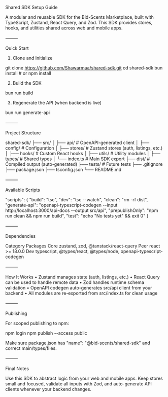 Shared SDK Setup Guide

A modular and reusable SDK for the Bid-Scents Marketplace, built with TypeScript, Zustand, React Query, and Zod. This SDK provides stores, hooks, and utilities shared across web and mobile apps.

⸻

Quick Start

1. Clone and Initialize

git clone https://github.com/Shawarmaa/shared-sdk.git
cd shared-sdk
bun install  # or npm install

2. Build the SDK

bun run build

3. Regenerate the API (when backend is live)

bun run generate-api

⸻

Project Structure

shared-sdk/
├── src/
│   ├── api/                # OpenAPI-generated client
│   ├── config/             # Configuration
│   ├── stores/             # Zustand stores (auth, listings, etc.)
│   ├── hooks/              # Custom React hooks
│   ├── utils/              # Utility modules
│   ├── types/              # Shared types
│   └── index.ts            # Main SDK export
├── dist/                   # Compiled output (auto-generated)
├── tests/                  # Future tests
├── .gitignore
├── package.json
├── tsconfig.json
└── README.md

⸻

Available Scripts

"scripts": {
  "build": "tsc",
  "dev": "tsc --watch",
  "clean": "rm -rf dist",
  "generate-api": "openapi-typescript-codegen --input http://localhost:3000/api-docs --output src/api",
  "prepublishOnly": "npm run clean && npm run build",
  "test": "echo \"No tests yet\" && exit 0"
}

⸻

Dependencies

Category	Packages
Core	zustand, zod, @tanstack/react-query
Peer	react >= 18.0.0
Dev	typescript, @types/react, @types/node, openapi-typescript-codegen

⸻

How It Works
	•	Zustand manages state (auth, listings, etc.)
	•	React Query can be used to handle remote data
	•	Zod handles runtime schema validation
	•	OpenAPI codegen auto-generates src/api client from your backend
	•	All modules are re-exported from src/index.ts for clean usage

⸻

Publishing

For scoped publishing to npm:

npm login
npm publish --access public

Make sure package.json has "name": "@bid-scents/shared-sdk" and correct main/types/files.

⸻

Final Notes

Use this SDK to abstract logic from your web and mobile apps. Keep stores small and focused, validate all inputs with Zod, and auto-generate API clients whenever your backend changes.